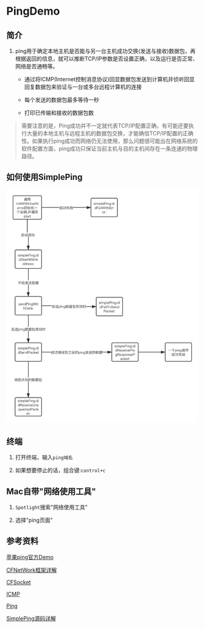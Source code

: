# PingDemo


## 简介

1. ping用于确定本地主机是否能与另一台主机成功交换(发送与接收)数据包，再根据返回的信息，就可以推断TCP/IP参数是否设置正确，以及运行是否正常、网络是否通畅等。

    - 通过将ICMP(Internet控制消息协议)回显数据包发送到计算机并侦听回显回复数据包来验证与一台或多台远程计算机的连接
    
    - 每个发送的数据包最多等待一秒
    
    - 打印已传输和接收的数据包数
    
> 需要注意的是，Ping成功并不一定就代表TCP/IP配置正确，有可能还要执行大量的本地主机与远程主机的数据包交换，才能确信TCP/IP配置的正确性。如果执行ping成功而网络仍无法使用，那么问题很可能出在网络系统的软件配置方面，ping成功只保证当前主机与目的主机间存在一条连通的物理路径。

## 如何使用SimplePing

![SimplePing使用流程](https://github.com/wenjiehe/PingDemo/blob/master/PingDemo/simplePing使用流程.png)

## 终端

1. 打开终端，输入`ping域名`

2. 如果想要停止的话，组合键:`control+c`

## Mac自带"网络使用工具"

1. `Spotlight`搜索"网络使用工具"

2. 选择"ping页面"

## 参考资料
 [苹果ping官方Demo](https://developer.apple.com/library/archive/samplecode/SimplePing/Listings/Common_SimplePing_m.html#//apple_ref/doc/uid/DTS10000716-Common_SimplePing_m-DontLinkElementID_4)
 
  [CFNetWork框架详解](https://www.jianshu.com/p/e9d29d142a5c)
  
  [CFSocket](https://www.jianshu.com/p/9353105a9129)
  
  [ICMP](https://baike.baidu.com/item/ICMP/572452)
  
  [Ping](https://baike.baidu.com/item/ping/6235?fr=aladdin)
  
  [SimplePing源码详解](https://dongqihouse.github.io/2018/09/11/ping/)
